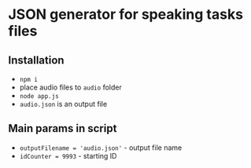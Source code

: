 # JSON generator for speaking tasks files

## Installation

* `npm i`
* place audio files to `audio` folder
* `node app.js`
* `audio.json` is an output file

## Main params in script

* `outputFilename = 'audio.json'` - output file name
* `idCounter = 9993` - starting ID

